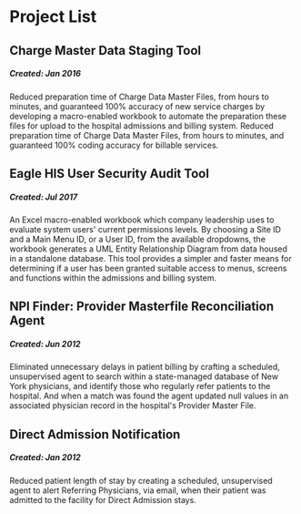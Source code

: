 # Project List

## Charge Master Data Staging Tool

##### Created: Jan 2016

Reduced preparation time of Charge Data Master Files, from hours to minutes, and guaranteed 100% accuracy of new service charges by developing a macro-enabled workbook to automate the preparation these files for upload to the hospital admissions and billing system.  Reduced preparation time of Charge Data Master Files, from hours to minutes, and guaranteed 100% coding accuracy for billable services.

## Eagle HIS User Security Audit Tool

##### Created: Jul 2017

An Excel macro-enabled workbook which company leadership uses to evaluate system users' current permissions levels. By choosing a Site ID and a Main Menu ID, or a User ID, from the available dropdowns, the workbook generates a UML Entity Relationship Diagram from data housed in a standalone database. This tool provides a simpler and faster means for determining if a user has been granted suitable access to menus, screens and functions within the admissions and billing system.

## NPI Finder: Provider Masterfile Reconciliation Agent

##### Created: Jun 2012

Eliminated unnecessary delays in patient billing by crafting a scheduled, unsupervised agent to search within a state-managed database of New York physicians, and identify those who regularly refer patients to the hospital. And when a match was found the agent updated null values in an associated physician record in the hospital's Provider Master File.

## Direct Admission Notification

##### Created: Jan 2012
 
Reduced patient length of stay by creating a scheduled, unsupervised agent to alert Referring Physicians, via email, when their patient was admitted to the facility for Direct Admission stays.
